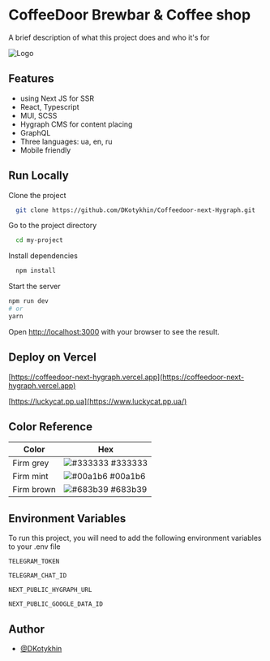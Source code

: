 
# CoffeeDoor Brewbar & Coffee shop

A brief description of what this project does and who it's for

![Logo](https://i.ibb.co/VxVb9gn/logo-700x191.webp)


## Features

- using Next JS for SSR
- React, Typescript
- MUI, SCSS
- Hygraph CMS for content placing
- GraphQL
- Three languages: ua, en, ru
- Mobile friendly


## Run Locally

Clone the project

```bash
  git clone https://github.com/DKotykhin/Coffeedoor-next-Hygraph.git
```

Go to the project directory

```bash
  cd my-project
```

Install dependencies

```bash
  npm install
```

Start the server

```bash
npm run dev
# or
yarn
```

Open [http://localhost:3000](http://localhost:3000) with your browser to see the result.


## Deploy on Vercel



  [https://coffeedoor-next-hygraph.vercel.app](https://coffeedoor-next-hygraph.vercel.app)

  [https://luckycat.pp.ua](https://www.luckycat.pp.ua/)


## Color Reference

| Color             | Hex                                                                |
| ----------------- | ------------------------------------------------------------------ |
| Firm grey | ![#333333](https://via.placeholder.com/10/333333?text=+) #333333 |
| Firm mint | ![#00a1b6](https://via.placeholder.com/10/00a1b6?text=+) #00a1b6 |
| Firm brown | ![#683b39](https://via.placeholder.com/10/683b39?text=+) #683b39 |


## Environment Variables

To run this project, you will need to add the following environment variables to your .env file

`TELEGRAM_TOKEN`

`TELEGRAM_CHAT_ID`

`NEXT_PUBLIC_HYGRAPH_URL`

`NEXT_PUBLIC_GOOGLE_DATA_ID`


## Author

- [@DKotykhin](https://github.com/DKotykhin)

